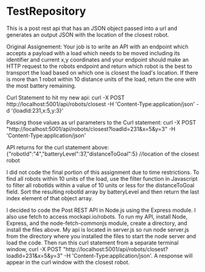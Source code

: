 # TestRepository   

This is a post rest api that has an JSON object passed into a url and generates an output JSON with the location of the closest robot.

Original Assignement:  Your job is to write an API with an endpoint which accepts a payload with a load which needs to be moved including its identifier and current x,y coordinates and your endpoint should make an HTTP request to the robots endpoint and return which robot is the best to transport the load based on which one is closest the load's location. If there is more than 1 robot within 10 distance units of the load, return the one with the most battery remaining.

Curl Statement to hit my new api:
curl -X POST http://localhost:5001/api/robots/closest
   -H 'Content-Type:application/json'
   -d '{loadId:231,x:5,y:3}'

Passing those values as url parameters to the Curl statement:
curl -X POST "http://localhost:5001/api/robots/closest?loadId=231&x=5&y=3" -H 'Content-Type:application/json'

API returns for the curl statement above: {"robotId":"4","batteryLevel":37,"distanceToGoal":5}  //location of the closest robot

I did not code the final portion of this assignment due to time restrictions.  To find all robots within 10 units of the load, use the filter function in Javascript
to filter all robotIds within a value of 10 units or less for the distanceToGoal field.  Sort the resulting robotId array by batteryLevel and then return the last index element of that object array.

I decided to code the Post REST API in Node.js using the Express module.  I also use fetch to access mockapi.io/robots.  To run my API, install Node, Express, and the node-fetch-commonjs module, create a directory, and install the files above.  My api is located in server.js so run node server.js from the directory where you installed the files to start the node server and load the code.  Then run this curl statement from a separate terminal window, curl -X POST "http://localhost:5001/api/robots/closest?loadId=231&x=5&y=3" -H 'Content-Type:application/json'.  A response will appear in the curl window with the closest robot.
